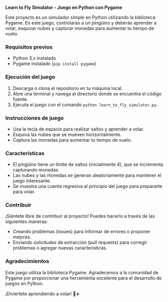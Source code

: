 **Learn to Fly Simulator - Juego en Python con Pygame**

Este proyecto es un simulador simple en Python utilizando la biblioteca Pygame. En este juego, controlarás a un pingüino y deberás aprender a volar, esquivar nubes y capturar monedas para aumentar tu tiempo de vuelo.

### Requisitos previos
- Python 3.x instalado
- Pygame instalado (`pip install pygame`)

### Ejecución del juego
1. Descarga o clona el repositorio en tu máquina local.
2. Abre una terminal y navega al directorio donde se encuentra el código fuente.
3. Ejecuta el juego con el comando `python learn_to_fly_simulator.py`.

### Instrucciones de juego
- Usa la tecla de espacio para realizar saltos y aprender a volar.
- Esquiva las nubes que se mueven horizontalmente.
- Captura las monedas para aumentar tu tiempo de vuelo.

### Características
- El pingüino tiene un límite de saltos (inicialmente 4), que se incrementa capturando monedas.
- Las nubes y las monedas se generan aleatoriamente para mantener el juego interesante.
- Se muestra una cuenta regresiva al principio del juego para prepararte para volar.

### Contribuir
¡Siéntete libre de contribuir al proyecto! Puedes hacerlo a través de las siguientes maneras:
- Creando problemas (issues) para informar de errores o proponer mejoras.
- Enviando solicitudes de extracción (pull requests) para corregir problemas o agregar nuevas características.

### Agradecimientos
Este juego utiliza la biblioteca Pygame. Agradecemos a la comunidad de Pygame por proporcionar una herramienta excelente para el desarrollo de juegos en Python.

¡Diviértete aprendiendo a volar! 🐧✈️
